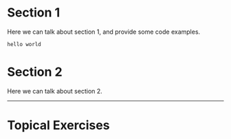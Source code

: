 # Section 1
Here we can talk about section 1, and provide some code examples.
```bash
hello world
```

# Section 2
Here we can talk about section 2.

***
# Topical Exercises


